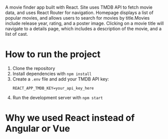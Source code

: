 A movie finder app built with React. Site uses TMDB API to fetch movie data, and uses React Router for navigation. Homepage displays a list of popular movies, and allows users to search for movies by title.Movies include release year, rating, and a poster image. Clicking on a movie title will navigate to a details page, which includes a description of the movie, and a list of cast.

# How to run the project

1. Clone the repository
2. Install dependencies with `npm install`
3. Create a `.env` file and add your TMDB API key:
   ```
   REACT_APP_TMDB_KEY=your_api_key_here
   ```
4. Run the development server with `npm start`

# Why we used React instead of Angular or Vue
